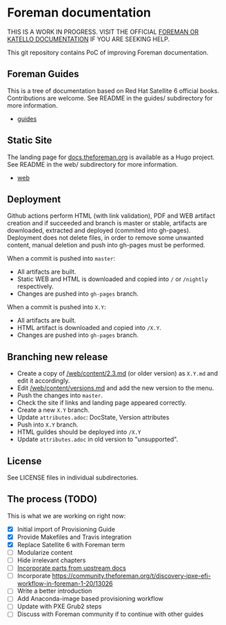 # Foreman documentation

THIS IS A WORK IN PROGRESS. VISIT THE OFFICIAL [FOREMAN OR KATELLO DOCUMENTATION](https://theforeman.org/documentation.html) IF YOU ARE SEEKING HELP.

This git repository contains PoC of improving Foreman documentation.

## Foreman Guides

This is a tree of documentation based on Red Hat Satellite 6 official books.
Contributions are welcome.
See README in the guides/ subdirectory for more information.

* [guides](guides/README.md)

## Static Site

The landing page for [docs.theforeman.org](https://docs.theforeman.org) is available as a Hugo project.
See README in the web/ subdirectory for more information.

* [web](web/README.md)

## Deployment

Github actions perform HTML (with link validation), PDF and WEB artifact creation and if succeeded and branch is master or stable, artifacts are downloaded, extracted and deployed (commited into gh-pages). Deployment does not delete files, in order to remove some unwanted content, manual deletion and push into gh-pages must be performed.

When a commit is pushed into `master`:

* All artifacts are built.
* Static WEB and HTML is downloaded and copied into `/` or `/nightly` respectively.
* Changes are pushed into `gh-pages` branch.

When a commit is pushed into `X.Y`:

* All artifacts are built.
* HTML artifact is downloaded and copied into `/X.Y`.
* Changes are pushed into `gh-pages` branch.

## Branching new release

* Create a copy of [/web/content/2.3.md](https://github.com/theforeman/foreman-documentation/tree/master/web/content/version-2.3) (or older version) as `X.Y.md` and edit it accordingly.
* Edit [/web/content/versions.md](https://github.com/theforeman/foreman-documentation/blob/master/web/content/versions.md) and add the new version to the menu.
* Push the changes into `master`.
* Check the site if links and landing page appeared correctly.
* Create a new `X.Y` branch.
* Update `attributes.adoc`: DocState, Version attributes
* Push into `X.Y` branch.
* HTML guildes should be deployed into `/X.Y`
* Update `attributes.adoc` in old version to "unsupported".

## License

See LICENSE files in individual subdirectories.

## The process (TODO)

This is what we are working on right now:

* [x] Initial import of Provisioning Guide
* [x] Provide Makefiles and Travis integration
* [x] Replace Satellite 6 with Foreman term
* [ ] Modularize content
* [ ] Hide irrelevant chapters
* [ ] [Incorporate parts from upstream docs](https://community.theforeman.org/t/foreman-manual-reboot/22606)
* [ ] Incorporate https://community.theforeman.org/t/discovery-ipxe-efi-workflow-in-foreman-1-20/13026
* [ ] Write a better introduction
* [ ] Add Anaconda-image based provisioning workflow
* [ ] Update with PXE Grub2 steps
* [ ] Discuss with Foreman community if to continue with other guides
